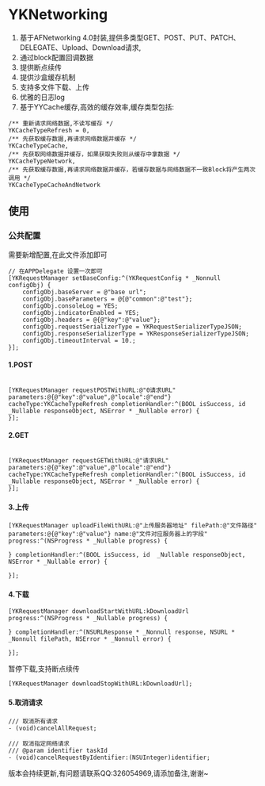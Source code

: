 # YKNetworking
 1. 基于AFNetworking 4.0封装,提供多类型GET、POST、PUT、PATCH、DELEGATE、Upload、Download请求,
 2. 通过block配置回调数据
 3. 提供断点续传
 4. 提供沙盒缓存机制
 5. 支持多文件下载、上传
 6. 优雅的日志log 
 7. 基于YYCache缓存,高效的缓存效率,缓存类型包括:
 ``` 
 /** 重新请求网络数据,不读写缓存 */
 YKCacheTypeRefresh = 0,
 /** 先获取缓存数据,再请求网络数据并缓存 */
 YKCacheTypeCache,
 /** 先获取网络数据并缓存，如果获取失败则从缓存中拿数据 */
 YKCacheTypeNetwork,
 /** 先获取缓存数据,再请求网络数据并缓存，若缓存数据与网络数据不一致Block将产生两次调用 */
 YKCacheTypeCacheAndNetwork
 ```

 ## 使用 ##
 
 ### 公共配置 ###
 需要新增配置,在此文件添加即可
 ```
 // 在APPDelegate 设置一次即可
 [YKRequestManager setBaseConfig:^(YKRequestConfig * _Nonnull configObj) {
     configObj.baseServer = @"base url";
     configObj.baseParameters = @{@"common":@"test"};
     configObj.consoleLog = YES;
     configObj.indicatorEnabled = YES;
     configObj.headers = @{@"key":@"value"};
     configObj.requestSerializerType = YKRequestSerializerTypeJSON;
     configObj.responseSerializerType = YKResponseSerializerTypeJSON;
     configObj.timeoutInterval = 10.;
 }];
 ```
 
 #### 1.POST ####
 
```

[YKRequestManager requestPOSTWithURL:@"0请求URL" parameters:@{@"key":@"value",@"locale":@"end"}  cacheType:YKCacheTypeRefresh completionHandler:^(BOOL isSuccess, id  _Nullable responseObject, NSError * _Nullable error) {
}];

```

#### 2.GET ####
```

[YKRequestManager requestGETWithURL:@"请求URL" parameters:@{@"key":@"value",@"locale":@"end"} cacheType:YKCacheTypeRefresh completionHandler:^(BOOL isSuccess, id  _Nullable responseObject, NSError * _Nullable error) {
}];

```

#### 3.上传 ####
```
[YKRequestManager uploadFileWithURL:@"上传服务器地址" filePath:@"文件路径" parameters:@{@"key":@"value"} name:@"文件对应服务器上的字段" progress:^(NSProgress * _Nullable progress) {
    
} completionHandler:^(BOOL isSuccess, id  _Nullable responseObject, NSError * _Nullable error) {
    
}];
```

#### 4.下载 ####
```
[YKRequestManager downloadStartWithURL:kDownloadUrl progress:^(NSProgress * _Nullable progress) {
    
} completionHandler:^(NSURLResponse * _Nonnull response, NSURL * _Nonnull filePath, NSError * _Nonnull error) {
    
}];

```
暂停下载,支持断点续传
```
[YKRequestManager downloadStopWithURL:kDownloadUrl];

```

#### 5.取消请求 ####
```
/// 取消所有请求
- (void)cancelAllRequest;

/// 取消指定网络请求
/// @param identifier taskId
- (void)cancelRequestByIdentifier:(NSUInteger)identifier;
```

版本会持续更新,有问题请联系QQ:326054969,请添加备注,谢谢~
